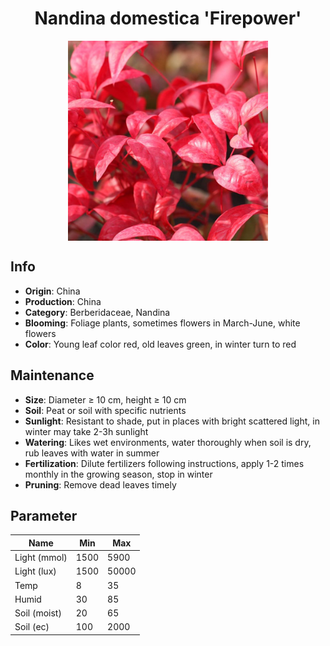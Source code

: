 <h1 align='center'>Nandina domestica 'Firepower'</h1>
<p align="center">
    <img 
        align='center'
        width='320'
        src="../images/nandina domestica firepower.png" 
        alt='Nandina domestica 'Firepower'' />
</p>

## Info

 - **Origin**: China
 - **Production**: China
 - **Category**: Berberidaceae, Nandina
 - **Blooming**: Foliage plants, sometimes flowers in March-June, white flowers
 - **Color**: Young leaf color red, old leaves green, in winter turn to red

## Maintenance

 - **Size**: Diameter ≥ 10 cm, height ≥ 10 cm
 - **Soil**: Peat or soil with specific nutrients
 - **Sunlight**: Resistant to shade, put in places with bright scattered light, in winter may take 2-3h sunlight
 - **Watering**: Likes wet environments, water thoroughly when soil is dry, rub leaves with water in summer
 - **Fertilization**: Dilute fertilizers following instructions, apply 1-2 times monthly in the growing season, stop in winter
 - **Pruning**: Remove dead leaves timely

## Parameter

| Name         | Min  | Max   |
|--------------|------|-------|
| Light (mmol) | 1500 | 5900  |
| Light (lux)  | 1500 | 50000 |
| Temp         | 8    | 35    |
| Humid        | 30   | 85    |
| Soil (moist) | 20   | 65    |
| Soil (ec)    | 100  | 2000  |